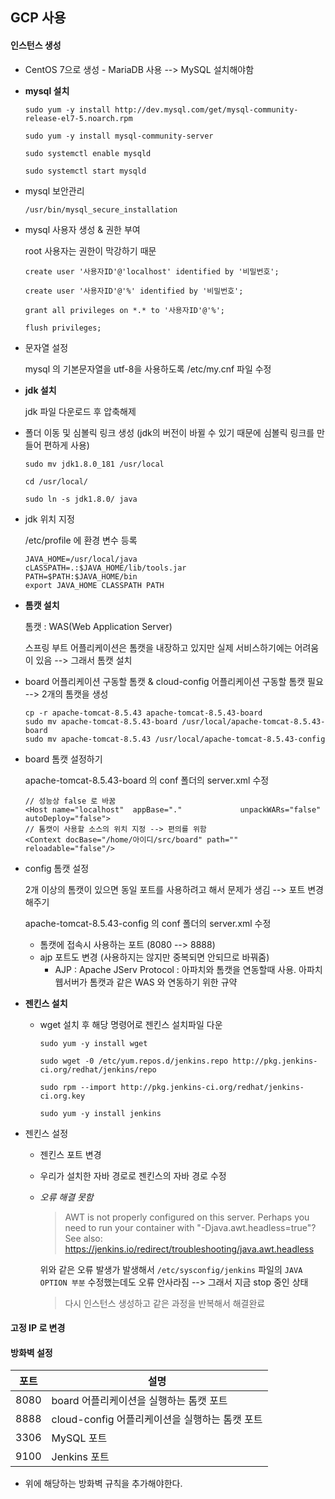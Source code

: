 ## GCP 사용

#### 인스턴스 생성

- CentOS 7으로 생성 - MariaDB 사용 --> MySQL  설치해야함 



- **mysql 설치** 

  `sudo yum -y install http://dev.mysql.com/get/mysql-community-release-el7-5.noarch.rpm`

  `sudo yum -y install mysql-community-server`

  `sudo systemctl enable mysqld`

  `sudo systemctl start mysqld`

- mysql 보안관리 

  `/usr/bin/mysql_secure_installation`

- mysql 사용자 생성 & 권한 부여 

  root 사용자는 권한이 막강하기 때문 

  `create user '사용자ID'@'localhost' identified by '비밀번호';`

  `create user '사용자ID'@'%' identified by '비밀번호';`

  `grant all privileges on *.* to '사용자ID'@'%';`

  `flush privileges;`

- 문자열 설정 

  mysql 의 기본문자열을 utf-8을 사용하도록 /etc/my.cnf 파일 수정 



- **jdk 설치**

  jdk 파일 다운로드 후 압축해제

- 폴더 이동 및 심볼릭 링크 생성 (jdk의 버전이 바뀔 수 있기 때문에 심볼릭 링크를 만들어 편하게 사용)

  `sudo mv jdk1.8.0_181 /usr/local`

  `cd /usr/local/`

  `sudo ln -s jdk1.8.0/ java`

- jdk 위치 지정

  /etc/profile 에 환경 변수 등록 

  ```
  JAVA_HOME=/usr/local/java
  cLASSPATH=.:$JAVA_HOME/lib/tools.jar
  PATH=$PATH:$JAVA_HOME/bin
  export JAVA_HOME CLASSPATH PATH
  ```

  

- **톰캣 설치**

  톰캣 : WAS(Web Application Server)

  스프링 부트 어플리케이션은 톰캣을 내장하고 있지만 실제 서비스하기에는 어려움이 있음 --> 그래서 톰캣 설치

- board 어플리케이션 구동할 톰캣 & cloud-config 어플리케이션 구동할 톰캣 필요 --> 2개의 톰캣을 생성 

  ```
  cp -r apache-tomcat-8.5.43 apache-tomcat-8.5.43-board
  sudo mv apache-tomcat-8.5.43-board /usr/local/apache-tomcat-8.5.43-board
  sudo mv apache-tomcat-8.5.43 /usr/local/apache-tomcat-8.5.43-config
  ```

- board 톰캣 설정하기 

  apache-tomcat-8.5.43-board 의 conf 폴더의 server.xml 수정 

  ```
  // 성능상 false 로 바꿈 
  <Host name="localhost"  appBase="."             unpackWARs="false" autoDeploy="false">        
  // 톰캣이 사용할 소스의 위치 지정 --> 편의를 위함 
  <Context docBase="/home/아이디/src/board" path="" reloadable="false"/>
  ```

- config 톰캣 설정 

  2개 이상의 톰캣이 있으면 동일 포트를 사용하려고 해서 문제가 생김 --> 포트 변경해주기 

  apache-tomcat-8.5.43-config 의 conf 폴더의 server.xml 수정

  - 톰캣에 접속시 사용하는 포트 (8080 --> 8888)
  - ajp 포트도 변경 (사용하지는 않지만 중복되면 안되므로 바꿔줌) 
    - AJP : Apache JServ Protocol : 아파치와 톰캣을 연동할때 사용. 아파치 웹서버가 톰캣과 같은 WAS 와 연동하기 위한 규약



- **젠킨스 설치**

  - wget 설치 후 해당 명령어로 젠킨스 설치파일 다운

    `sudo yum -y install wget`

    `sudo wget -0 /etc/yum.repos.d/jenkins.repo http://pkg.jenkins-ci.org/redhat/jenkins/repo`

    `sudo rpm --import http://pkg.jenkins-ci.org/redhat/jenkins-ci.org.key`

    `sudo yum -y install jenkins`

- 젠킨스 설정 

  - 젠킨스 포트 변경 

  - 우리가 설치한 자바 경로로 젠킨스의 자바 경로 수정 

  - *오류 해결 못함*

    > AWT is not properly configured on this server. Perhaps you need to run your container with "-Djava.awt.headless=true"? See also: https://jenkins.io/redirect/troubleshooting/java.awt.headless 

    위와 같은 오류 발생가 발생해서 `/etc/sysconfig/jenkins` 파일의 `JAVA OPTION 부분` 수정했는데도 오류 안사라짐  --> 그래서 지금 stop 중인 상태
    
    > 다시 인스턴스 생성하고 같은 과정을 반복해서 해결완료 

#### 고정 IP 로 변경

#### 방화벽 설정 

| 포트 | 설명                                           |
| ---- | ---------------------------------------------- |
| 8080 | board 어플리케이션을 실행하는 톰캣 포트        |
| 8888 | cloud-config 어플리케이션을 실행하는 톰캣 포트 |
| 3306 | MySQL 포트                                     |
| 9100 | Jenkins 포트                                   |

- 위에 해당하는 방화벽 규칙을 추가해야한다. 